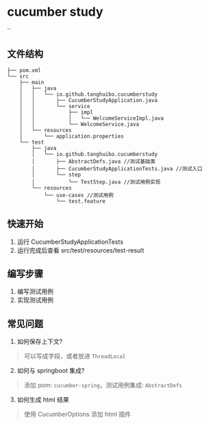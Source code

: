 # cucumber study
``
## 文件结构

```text
├── pom.xml
└── src
    ├── main
    │   ├── java
    │   │   └── io.github.tanghuibo.cucumberstudy
    │   │       ├── CucumberStudyApplication.java
    │   │       └── service
    │   │           ├── impl
    │   │           │   └── WelcomeServiceImpl.java
    │   │           └── WelcomeService.java
    │   └── resources
    │       └── application.properties
    └── test
        ├── java
        │   └── io.github.tanghuibo.cucumberstudy
        │       ├── AbstractDefs.java //测试基础类
        │       ├── CucumberStudyApplicationTests.java //测试入口
        │       └── step
        │           └── TestStep.java //测试用例实现
        └── resources
            └── use-cases //测试用例
                └── test.feature
```
## 快速开始

1. 运行 CucumberStudyApplicationTests
2. 运行完成后查看 src/test/resources/test-result

## 编写步骤

1. 编写测试用例
2. 实现测试用例

## 常见问题

1. 如何保存上下文?
> 可以写成字段，或者放进 `ThreadLocal`

2. 如何与 springboot 集成?
> 添加 pom: `cucumber-spring`，测试用例集成: `AbstractDefs`

3. 如何生成 html 结果
> 使用 CucumberOptions 添加 html 插件


